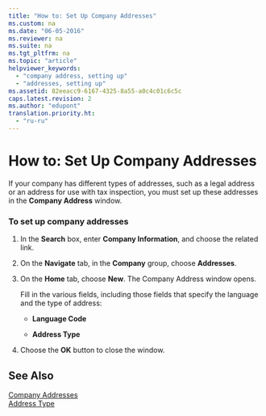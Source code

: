 ```yaml
---
title: "How to: Set Up Company Addresses"
ms.custom: na
ms.date: "06-05-2016"
ms.reviewer: na
ms.suite: na
ms.tgt_pltfrm: na
ms.topic: "article"
helpviewer_keywords: 
  - "company address, setting up"
  - "addresses, setting up"
ms.assetid: 82eeacc9-6167-4325-8a55-a0c4c01c6c5c
caps.latest.revision: 2
ms.author: "edupont"
translation.priority.ht: 
  - "ru-ru"
---
```

# How to: Set Up Company Addresses
If your company has different types of addresses, such as a legal address or an address for use with tax inspection, you must set up these addresses in the **Company Address** window.  
  
### To set up company addresses  
  
1.  In the **Search** box, enter **Company Information**, and choose the related link.  
  
2.  On the **Navigate** tab, in the **Company** group, choose **Addresses**.  
  
3.  On the **Home** tab, choose **New**. The Company Address window opens.  
  
     Fill in the various fields, including those fields that specify the language and the type of address:  
  
    -   **Language Code**  
  
    -   **Address Type**  
  
4.  Choose the **OK** button to close the window.  
  
## See Also  
 [Company Addresses](../../LocalFunctionalityForMicrosoftDynamicsNav2016/Russia/company-addresses.md)   
 [Address Type](../../LocalFunctionalityForMicrosoftDynamicsNav2016/Russia/-$-t_12425_20-address-type-$-.md)